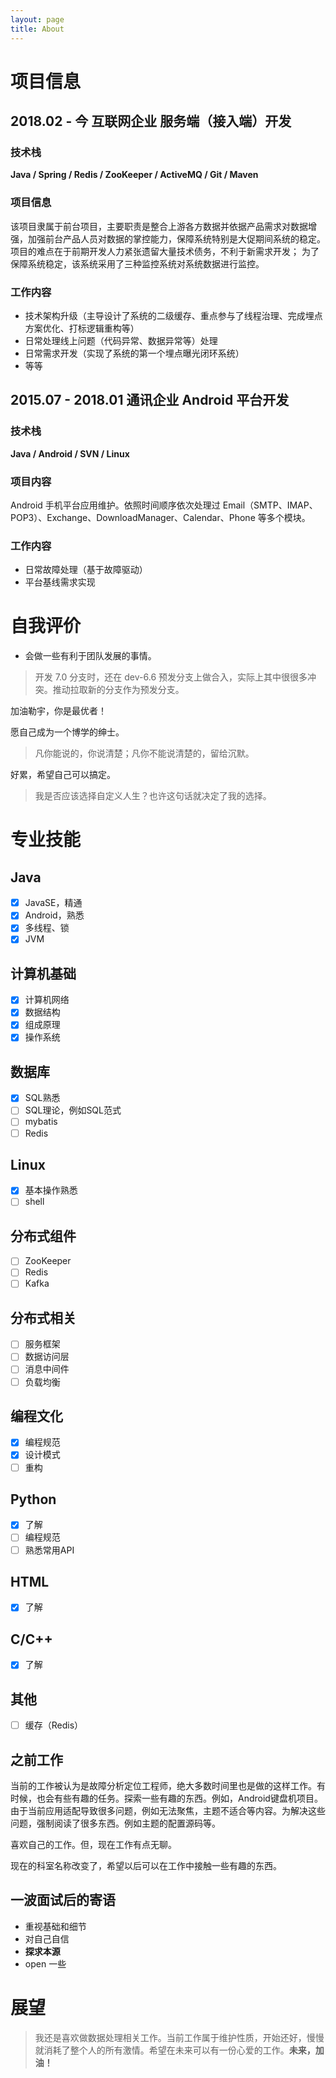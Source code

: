 ```yaml
---
layout: page
title: About
---
```




# 项目信息
## 2018.02 - 今 互联网企业 服务端（接入端）开发
### 技术栈
**Java / Spring / Redis / ZooKeeper / ActiveMQ / Git / Maven**

### 项目信息
该项目隶属于前台项目，主要职责是整合上游各方数据并依据产品需求对数据增强，加强前台产品人员对数据的掌控能力，保障系统特别是大促期间系统的稳定。
项目的难点在于前期开发人力紧张遗留大量技术债务，不利于新需求开发；
为了保障系统稳定，该系统采用了三种监控系统对系统数据进行监控。

### 工作内容
- 技术架构升级（主导设计了系统的二级缓存、重点参与了线程治理、完成埋点方案优化、打标逻辑重构等）
- 日常处理线上问题（代码异常、数据异常等）处理
- 日常需求开发（实现了系统的第一个埋点曝光闭环系统）
- 等等

## 2015.07 - 2018.01 通讯企业 Android 平台开发
### 技术栈
**Java / Android / SVN / Linux**

### 项目内容
Android 手机平台应用维护。依照时间顺序依次处理过 Email（SMTP、IMAP、POP3）、Exchange、DownloadManager、Calendar、Phone 等多个模块。

### 工作内容
- 日常故障处理（基于故障驱动）
- 平台基线需求实现



# 自我评价
- 会做一些有利于团队发展的事情。
> 开发 7.0 分支时，还在 dev-6.6 预发分支上做合入，实际上其中很很多冲突。推动拉取新的分支作为预发分支。

加油勒宇，你是最优者！

愿自己成为一个博学的绅士。

> 凡你能说的，你说清楚；凡你不能说清楚的，留给沉默。


好累，希望自己可以搞定。
> 我是否应该选择自定义人生？也许这句话就决定了我的选择。


# 专业技能
## Java
- [x] JavaSE，精通
- [x] Android，熟悉
- [x] 多线程、锁
- [x] JVM

## 计算机基础
- [x] 计算机网络
- [x] 数据结构
- [x] 组成原理
- [x] 操作系统

## 数据库
- [x] SQL熟悉
- [ ] SQL理论，例如SQL范式
- [ ] mybatis
- [ ] Redis

## Linux
- [x] 基本操作熟悉
- [ ] shell

## 分布式组件
- [ ] ZooKeeper
- [ ] Redis
- [ ] Kafka

## 分布式相关
- [ ] 服务框架
- [ ] 数据访问层
- [ ] 消息中间件
- [ ] 负载均衡

## 编程文化
- [x] 编程规范
- [x] 设计模式
- [ ] 重构

## Python
- [x] 了解
- [ ] 编程规范
- [ ] 熟悉常用API

## HTML
- [x] 了解

## C/C++
- [x] 了解

## 其他
- [ ] 缓存（Redis）

## 之前工作
当前的工作被认为是故障分析定位工程师，绝大多数时间里也是做的这样工作。有时候，也会有些有趣的任务。探索一些有趣的东西。例如，Android键盘机项目。由于当前应用适配导致很多问题，例如无法聚焦，主题不适合等内容。为解决这些问题，强制阅读了很多东西。例如主题的配置源码等。

喜欢自己的工作。但，现在工作有点无聊。

现在的科室名称改变了，希望以后可以在工作中接触一些有趣的东西。

## 一波面试后的寄语
- 重视基础和细节
- 对自己自信
- **探求本源**
- open 一些

# 展望
> 我还是喜欢做数据处理相关工作。当前工作属于维护性质，开始还好，慢慢就消耗了整个人的所有激情。希望在未来可以有一份心爱的工作。**未来，加油！**
